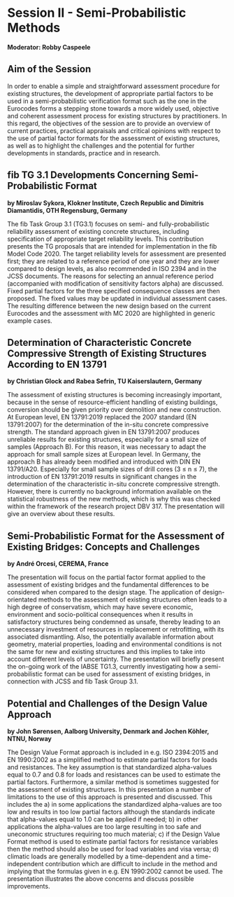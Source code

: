 # Session II - Semi-Probabilistic Methods
**Moderator: Robby Caspeele**

## Aim of the Session

In order to enable a simple and straightforward assessment procedure for existing structures, the development of appropriate partial factors to be used in a semi-probabilistic verification format such as the one in the Eurocodes forms a stepping stone towards a more widely used, objective and coherent assessment process for existing structures by practitioners. In this regard, the objectives of the session are to provide an overview of current practices, practical appraisals and critical opinions with respect to the use of partial factor formats for the assessment of existing structures, as well as to highlight the challenges and the potential for further developments in standards, practice and in research.


## fib TG 3.1 Developments Concerning Semi-Probabilistic Format

**by Miroslav Sykora, Klokner Institute, Czech Republic and 
Dimitris Diamantidis, OTH Regensburg, Germany**

The fib Task Group 3.1 (TG3.1) focuses on semi- and fully-probabilistic reliability assessment of existing concrete structures, including specification of appropriate target reliability levels. This contribution presents the TG proposals that are intended for implementation in the fib Model Code 2020. The target reliability levels for assessment are presented first; they are related to a reference period of one year and they are lower compared to design levels, as also recommended in ISO 2394 and in the JCSS documents. The reasons for selecting an annual reference period (accompanied with modification of sensitivity factors alpha) are discussed. Fixed partial factors for the three specified consequence classes are then proposed. The fixed values may be updated in individual assessment cases. The resulting difference between the new design based on the current Eurocodes and the assessment with MC 2020 are highlighted in generic example cases.



## Determination of Characteristic Concrete Compressive Strength of Existing Structures According to EN 13791
**by Christian Glock and
Rabea Sefrin, TU Kaiserslautern, Germany**

The assessment of existing structures is becoming increasingly important, because in the sense of resource-efficient handling of existing buildings, conversion should be given priority over demolition and new construction. At European level, EN 13791:2019 replaced the 2007 standard (EN 13791:2007) for the determination of the in-situ concrete compressive strength. The standard approach given in EN 13791:2007 produces unreliable results for existing structures, especially for a small size of samples (Approach B). For this reason, it was necessary to adapt the approach for small sample sizes at European level. In Germany, the approach B has already been modified and introduced with DIN EN 13791/A20. Especially for small sample sizes of drill cores (3 ≤ n ≤ 7), the introduction of EN 13791:2019 results in significant changes in the determination of the characteristic in-situ concrete compressive strength. However, there is currently no background information available on the statistical robustness of the new methods, which is why this was checked within the framework of the research project DBV 317. The presentation will give an overview about these results.

## Semi-Probabilistic Format for the Assessment of Existing Bridges: Concepts and Challenges
**by André Orcesi, CEREMA, France**

The presentation will focus on the partial factor format applied to the assessment of existing bridges and the fundamental differences to be considered when compared to the design stage. The application of design-orientated methods to the assessment of existing structures often leads to a high degree of conservatism, which may have severe economic, environment and socio-political consequences when it results in satisfactory structures being condemned as unsafe, thereby leading to an unnecessary investment of resources in replacement or retrofitting, with its associated dismantling. Also, the potentially available information about geometry, material properties, loading and environmental conditions is not the same for new and existing structures and this implies to take into account different levels of uncertainty. The presentation will briefly present the on-going work of the IABSE TG1.3, currently investigating how a semi-probabilistic format can be used for assessment of existing bridges, in connection with JCSS and fib Task Group 3.1.

## Potential and Challenges of the Design Value Approach
**by John Sørensen, Aalborg University, Denmark and 
Jochen Köhler, NTNU, Norway**

The Design Value Format approach is included in e.g. ISO 2394:2015 and EN 1990:2002 as a simplified method to estimate partial factors for loads and resistances. The key assumption is that standardized alpha-values equal to 0.7 and 0.8 for loads and resistances can be used to estimate the partial factors. Furthermore, a similar method is sometimes suggested for the assessment of existing structures. In this presentation a number of limitations to the use of this approach is presented and discussed. This includes the a) in some applications the standardized alpha-values are too low and results in too low partial factors although the standards indicate that alpha-values equal to 1.0 can be applied if needed; b) in other applications the alpha-values are too large resulting in too safe and uneconomic structures requiring too much material; c) if the Design Value Format method is used to estimate partial factors for resistance variables then the method should also be used for load variables and visa versa; d) climatic loads are generally modelled by a time-dependent and a time-independent contribution which are difficult to include in the method and implying that the formulas given in e.g. EN 1990:2002 cannot be used. The presentation illustrates the above concerns and discuss possible improvements.